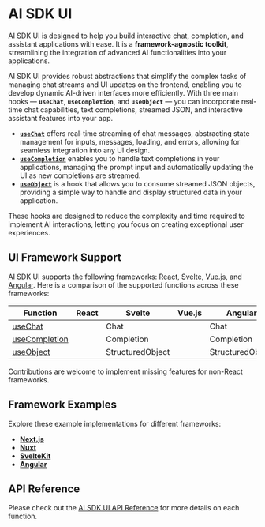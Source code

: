 # AI SDK UI

AI SDK UI is designed to help you build interactive chat, completion, and assistant applications with ease. It is a **framework-agnostic toolkit**, streamlining the integration of advanced AI functionalities into your applications.

AI SDK UI provides robust abstractions that simplify the complex tasks of managing chat streams and UI updates on the frontend, enabling you to develop dynamic AI-driven interfaces more efficiently. With three main hooks — **`useChat`**, **`useCompletion`**, and **`useObject`** — you can incorporate real-time chat capabilities, text completions, streamed JSON, and interactive assistant features into your app.

- **[`useChat`](chatbot.md)** offers real-time streaming of chat messages, abstracting state management for inputs, messages, loading, and errors, allowing for seamless integration into any UI design.
- **[`useCompletion`](completion.md)** enables you to handle text completions in your applications, managing the prompt input and automatically updating the UI as new completions are streamed.
- **[`useObject`](object-generation.md)** is a hook that allows you to consume streamed JSON objects, providing a simple way to handle and display structured data in your application.

These hooks are designed to reduce the complexity and time required to implement AI interactions, letting you focus on creating exceptional user experiences.

## UI Framework Support

AI SDK UI supports the following frameworks: [React](https://react.dev/), [Svelte](https://svelte.dev/), [Vue.js](https://vuejs.org/), and [Angular](https://angular.dev/).
Here is a comparison of the supported functions across these frameworks:

| Function | React | Svelte | Vue.js | Angular |
| --- | --- | --- | --- | --- |
| [useChat](../reference/ai-sdk-ui/use-chat.md) |  | Chat |  | Chat |
| [useCompletion](../reference/ai-sdk-ui/use-completion.md) |  | Completion |  | Completion |
| [useObject](../reference/ai-sdk-ui/use-object.md) |  | StructuredObject |  | StructuredObject |

[Contributions](https://github.com/vercel/ai/blob/main/CONTRIBUTING.md) are
welcome to implement missing features for non-React frameworks.

## Framework Examples

Explore these example implementations for different frameworks:

- [**Next.js**](https://github.com/vercel/ai/tree/main/examples/next-openai)
- [**Nuxt**](https://github.com/vercel/ai/tree/main/examples/nuxt-openai)
- [**SvelteKit**](https://github.com/vercel/ai/tree/main/examples/sveltekit-openai)
- [**Angular**](https://github.com/vercel/ai/tree/main/examples/angular)

## API Reference

Please check out the [AI SDK UI API Reference](../reference/ai-sdk-ui-folder-description.md) for more details on each function.
